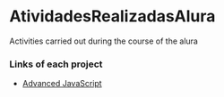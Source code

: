 # AtividadesRealizadasAlura
Activities carried out during the course of the alura

### Links of each project

* [Advanced JavaScript](/JavaScriptAvançado/Negociacoes/client)
